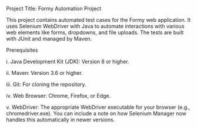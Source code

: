 Project Title:  Formy Automation Project

This project contains automated test cases for the Formy web application. It uses Selenium WebDriver with Java to automate interactions with various web elements like forms, dropdowns, and file uploads. The tests are built with JUnit and managed by Maven.

Prerequisites

i.     Java Development Kit (JDK): Version 8 or higher.

ii.    Maven: Version 3.6 or higher.

iii.   Git: For cloning the repository.

iv.    Web Browser: Chrome, Firefox, or Edge.

v.     WebDriver: The appropriate WebDriver executable for your browser (e.g., chromedriver.exe). You can include a note on how Selenium Manager now handles this automatically in newer versions.

